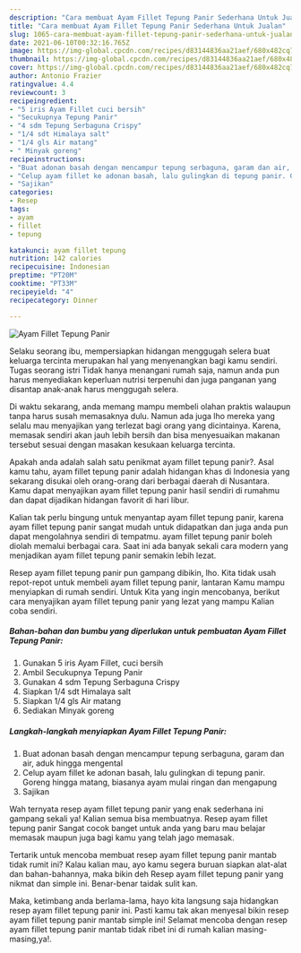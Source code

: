 ```yaml
---
description: "Cara membuat Ayam Fillet Tepung Panir Sederhana Untuk Jualan"
title: "Cara membuat Ayam Fillet Tepung Panir Sederhana Untuk Jualan"
slug: 1065-cara-membuat-ayam-fillet-tepung-panir-sederhana-untuk-jualan
date: 2021-06-10T00:32:16.765Z
image: https://img-global.cpcdn.com/recipes/d83144836aa21aef/680x482cq70/ayam-fillet-tepung-panir-foto-resep-utama.jpg
thumbnail: https://img-global.cpcdn.com/recipes/d83144836aa21aef/680x482cq70/ayam-fillet-tepung-panir-foto-resep-utama.jpg
cover: https://img-global.cpcdn.com/recipes/d83144836aa21aef/680x482cq70/ayam-fillet-tepung-panir-foto-resep-utama.jpg
author: Antonio Frazier
ratingvalue: 4.4
reviewcount: 3
recipeingredient:
- "5 iris Ayam Fillet cuci bersih"
- "Secukupnya Tepung Panir"
- "4 sdm Tepung Serbaguna Crispy"
- "1/4 sdt Himalaya salt"
- "1/4 gls Air matang"
- " Minyak goreng"
recipeinstructions:
- "Buat adonan basah dengan mencampur tepung serbaguna, garam dan air, aduk hingga mengental"
- "Celup ayam fillet ke adonan basah, lalu gulingkan di tepung panir. Goreng hingga matang, biasanya ayam mulai ringan dan mengapung"
- "Sajikan"
categories:
- Resep
tags:
- ayam
- fillet
- tepung

katakunci: ayam fillet tepung 
nutrition: 142 calories
recipecuisine: Indonesian
preptime: "PT20M"
cooktime: "PT33M"
recipeyield: "4"
recipecategory: Dinner

---
```



![Ayam Fillet Tepung Panir](https://img-global.cpcdn.com/recipes/d83144836aa21aef/680x482cq70/ayam-fillet-tepung-panir-foto-resep-utama.jpg)

Selaku seorang ibu, mempersiapkan hidangan menggugah selera buat keluarga tercinta merupakan hal yang menyenangkan bagi kamu sendiri. Tugas seorang istri Tidak hanya menangani rumah saja, namun anda pun harus menyediakan keperluan nutrisi terpenuhi dan juga panganan yang disantap anak-anak harus menggugah selera.

Di waktu  sekarang, anda memang mampu membeli olahan praktis walaupun tanpa harus susah memasaknya dulu. Namun ada juga lho mereka yang selalu mau menyajikan yang terlezat bagi orang yang dicintainya. Karena, memasak sendiri akan jauh lebih bersih dan bisa menyesuaikan makanan tersebut sesuai dengan masakan kesukaan keluarga tercinta. 



Apakah anda adalah salah satu penikmat ayam fillet tepung panir?. Asal kamu tahu, ayam fillet tepung panir adalah hidangan khas di Indonesia yang sekarang disukai oleh orang-orang dari berbagai daerah di Nusantara. Kamu dapat menyajikan ayam fillet tepung panir hasil sendiri di rumahmu dan dapat dijadikan hidangan favorit di hari libur.

Kalian tak perlu bingung untuk menyantap ayam fillet tepung panir, karena ayam fillet tepung panir sangat mudah untuk didapatkan dan juga anda pun dapat mengolahnya sendiri di tempatmu. ayam fillet tepung panir boleh diolah memalui berbagai cara. Saat ini ada banyak sekali cara modern yang menjadikan ayam fillet tepung panir semakin lebih lezat.

Resep ayam fillet tepung panir pun gampang dibikin, lho. Kita tidak usah repot-repot untuk membeli ayam fillet tepung panir, lantaran Kamu mampu menyiapkan di rumah sendiri. Untuk Kita yang ingin mencobanya, berikut cara menyajikan ayam fillet tepung panir yang lezat yang mampu Kalian coba sendiri.

<!--inarticleads1-->

##### Bahan-bahan dan bumbu yang diperlukan untuk pembuatan Ayam Fillet Tepung Panir:

1. Gunakan 5 iris Ayam Fillet, cuci bersih
1. Ambil Secukupnya Tepung Panir
1. Gunakan 4 sdm Tepung Serbaguna Crispy
1. Siapkan 1/4 sdt Himalaya salt
1. Siapkan 1/4 gls Air matang
1. Sediakan  Minyak goreng




<!--inarticleads2-->

##### Langkah-langkah menyiapkan Ayam Fillet Tepung Panir:

1. Buat adonan basah dengan mencampur tepung serbaguna, garam dan air, aduk hingga mengental
1. Celup ayam fillet ke adonan basah, lalu gulingkan di tepung panir. Goreng hingga matang, biasanya ayam mulai ringan dan mengapung
1. Sajikan




Wah ternyata resep ayam fillet tepung panir yang enak sederhana ini gampang sekali ya! Kalian semua bisa membuatnya. Resep ayam fillet tepung panir Sangat cocok banget untuk anda yang baru mau belajar memasak maupun juga bagi kamu yang telah jago memasak.

Tertarik untuk mencoba membuat resep ayam fillet tepung panir mantab tidak rumit ini? Kalau kalian mau, ayo kamu segera buruan siapkan alat-alat dan bahan-bahannya, maka bikin deh Resep ayam fillet tepung panir yang nikmat dan simple ini. Benar-benar taidak sulit kan. 

Maka, ketimbang anda berlama-lama, hayo kita langsung saja hidangkan resep ayam fillet tepung panir ini. Pasti kamu tak akan menyesal bikin resep ayam fillet tepung panir mantab simple ini! Selamat mencoba dengan resep ayam fillet tepung panir mantab tidak ribet ini di rumah kalian masing-masing,ya!.

